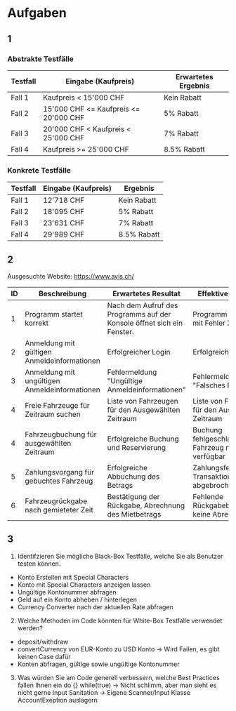 # Aufgaben

## 1
### Abstrakte Testfälle

| Testfall |	Eingabe (Kaufpreis)                    |	Erwartetes Ergebnis |
|----------|-------------------------------------------|------------------------|
| Fall 1   |	Kaufpreis < 15'000 CHF                 |	Kein Rabatt         |
| Fall 2   |	15'000 CHF <= Kaufpreis <= 20'000 CHF  |	5% Rabatt           |
| Fall 3   |	20'000 CHF < Kaufpreis < 25'000 CHF    |	7% Rabatt           |
| Fall 4   |	Kaufpreis >= 25'000 CHF                |	8.5% Rabatt         |

### Konkrete Testfälle

| Testfall |	Eingabe (Kaufpreis)   |  Ergebnis    |
|----------|--------------------------|--------------|
| Fall 1   |	12'718 CHF            |	Kein Rabatt  |
| Fall 2   |    18'095 CHF            |	5% Rabatt    |
| Fall 3   |	23'631 CHF            |	7% Rabatt    |
| Fall 4   |	29'989 CHF            |	8.5% Rabatt  |


## 2
Ausgesuchte Website: https://www.avis.ch/

| ID | Beschreibung | Erwartetes Resultat | Effektives Resultat | Status | Mögliche Ursache |
|----|--------------|---------------------|---------------------|--------|------------------|
| 1  | Programm startet korrekt | Nach dem Aufruf des Programms auf der Konsole öffnet sich ein Fenster.| Programm stürzt ab mit Fehler X00234 | Fehler |Zugriff auf DB-Server evtl. nicht möglich |
| 2  | Anmeldung mit gültigen Anmeldeinformationen | Erfolgreicher Login | Erfolgreicher Login | Erfolg | - |
| 3  | Anmeldung mit ungültigen Anmeldeinformationen | Fehlermeldung "Ungültige Anmeldeinformationen" | Fehlermeldung "Falsches Passwort" | Fehler | Authentifizierungsproblem |
| 4  | Freie Fahrzeuge für Zeitraum suchen | Liste von Fahrzeugen für den Ausgewählten Zeitraum | Liste von Fahrzeugen für den Ausgewählten Zeitraum | Erfolg | - |
| 4  | Fahrzeugbuchung für ausgewählten Zeitraum | Erfolgreiche Buchung und Reservierung | Buchung fehlgeschlagen, Fahrzeug nicht verfügbar | Fehler | Fahrzeug bereits gebucht oder technisches Problem |
| 5  | Zahlungsvorgang für gebuchtes Fahrzeug | Erfolgreiche Abbuchung des Betrags | Zahlungsfehler, Transaktion abgebrochen | Fehler | Problem mit dem Zahlungsgateway oder Verbindung |
| 6  | Fahrzeugrückgabe nach gemieteter Zeit | Bestätigung der Rückgabe, Abrechnung des Mietbetrags | Fehlende Rückgabebestätigung, keine Abrechnung | Fehler | Technische Probleme mit der Rückgabelogik |

## 3
1. Identifzieren Sie mögliche Black-Box Testfälle, welche Sie als Benutzer testen können.
- Konto Erstellen mit Special Characters
- Konto mit Special Characters anzeigen lassen
- Ungültige Kontonummer abfragen
- Geld auf ein Konto abheben / hinterlegen
- Currency Converter nach der aktuellen Rate abfragen

2. Welche Methoden im Code könnten für White-Box Testfälle verwendet werden?
- deposit/withdraw
- convertCurrency von EUR-Konto zu USD Konto -> Wird Failen, es gibt keinen Case dafür
- Konten abfragen, gültige sowie ungültige Kontonummer

3. Was würden Sie am Code generell verbessern, welche Best Practices fallen Ihnen ein
do {} while(true)
-> Nicht schlimm, aber man sieht es nicht gerne
Input Sanitation
-> Eigene Scanner/Input Klasse
AccountExeption auslagern